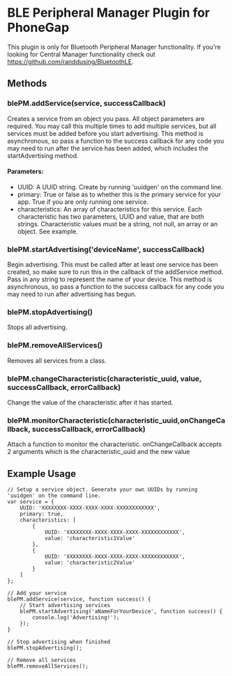 # BLE Peripheral Manager Plugin for PhoneGap

This plugin is only for Bluetooth Peripheral Manager functionality. If you're looking for Central Manager functionality check out https://github.com/randdusing/BluetoothLE.

## Methods

### blePM.addService(service, successCallback)

Creates a service from an object you pass. All object parameters are required. You may call this multiple times to add multiple services, but all services must be added before you start advertising. This method is asynchronous, so pass a function to the success callback for any code you may need to run after the service has been added, which includes the startAdvertising method.

#### Parameters:

- UUID: A UUID string. Create by running 'uuidgen' on the command line.
- primary: True or false as to whether this is the primary service for your app. True if you are only running one service.
- characteristics: An array of characteristics for this service. Each characteristic has two parameters, UUID and value, that are both strings. Characteristic values must be a string, not null, an array or an object. See example.

### blePM.startAdvertising('deviceName', successCallback)

Begin advertising. This must be called after at least one service has been created, so make sure to run this in the callback of the addService method. Pass in any string to represent the name of your device. This method is asynchronous, so pass a function to the success callback for any code you may need to run after advertising has begun.

### blePM.stopAdvertising()

Stops all advertising.

### blePM.removeAllServices()

Removes all services from a class. 

### blePM.changeCharacteristic(characteristic_uuid, value, successCallback, errorCallback)

Change the value of the characteristic after it has started.

### blePM.monitorCharacteristic(characteristic_uuid,onChangeCallback, successCallback, errorCallback)

Attach a function to monitor the characteristic. onChangeCallback accepts 2 arguments which is the characteristic_uuid and the new value

## Example Usage

	// Setup a service object. Generate your own UUIDs by running 'uuidgen' on the command line.
	var service = {
		UUID: 'XXXXXXXX-XXXX-XXXX-XXXX-XXXXXXXXXXXX',
		primary: true,
		characteristics: [
			{
				UUID: 'XXXXXXXX-XXXX-XXXX-XXXX-XXXXXXXXXXXX',
				value: 'characteristic1Value'
			},
			{
				UUID: 'XXXXXXXX-XXXX-XXXX-XXXX-XXXXXXXXXXXX',
				value: 'characteristic2Value'
			}
		]
	};

	// Add your service
	blePM.addService(service, function success() {
		// Start advertising services
		blePM.startAdvertising('aNameForYourDevice', function success() {
			console.log('Advertising!');
		});
	}

	// Stop advertising when finished
	blePM.stopAdvertising();

	// Remove all services
	blePM.removeAllServices();